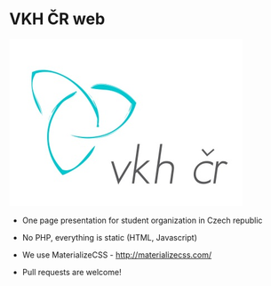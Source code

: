 # VKH ČR web
![Logo VKH](https://github.com/utituli/vkhcr_web/blob/master/logos/logo.jpg)
* One page presentation for student organization in Czech republic
* No PHP, everything is static (HTML, Javascript)
* We use MaterializeCSS - http://materializecss.com/

* Pull requests are welcome!
